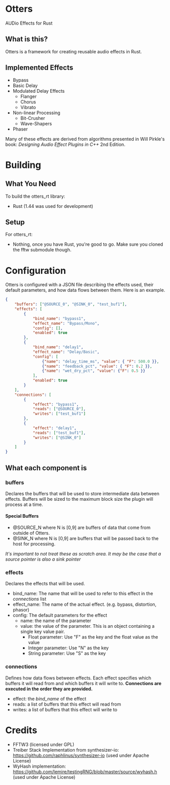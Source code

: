 # Otters

AUDio Effects for Rust

## What is this?

Otters is a framework for creating reusable audio effects in Rust.


## Implemented Effects

* Bypass
* Basic Delay
* Modulated Delay Effects
    * Flanger
    * Chorus
    * Vibrato
* Non-linear Processing
    * Bit-Crusher
    * Wave-Shapers
* Phaser

Many of these effects are derived from algorithms presented in Will Pirkle's book: _Designing Audio Effect Plugins in C++_ 2nd Edition.

# Building

## What You Need

To build the otters_rt library:
* Rust (1.44 was used for development)

## Setup

For otters_rt:

* Nothing, once you have Rust, you're good to go. Make sure you cloned the fftw submodule though.

# Configuration

Otters is configured with a JSON file describing the effects used, their default parameters, and how data flows between them. Here is an example.

```json
{
    "buffers": ["@SOURCE_0", "@SINK_0", "test_buf1"],
    "effects": [
        {
            "bind_name": "bypass1",
            "effect_name": "Bypass/Mono",
            "config": [],
            "enabled": true
        },
        {
            "bind_name": "delay1",
            "effect_name": "Delay/Basic",
            "config": [
                {"name": "delay_time_ms", "value": { "F": 500.0 }},
                {"name": "feedback_pct", "value": { "F": 0.2 }},
                {"name": "wet_dry_pct", "value": {"F": 0.5 }}
            ],
            "enabled": true
        }
    ],
    "connections": [
        {
            "effect": "bypass1",
            "reads": ["@SOURCE_0"],
            "writes": ["test_buf1"]
        },
        {
            "effect": "delay1",
            "reads": ["test_buf1"],
            "writes": ["@SINK_0"]
        }
    ]
}
```

## What each component is
### buffers
Declares the buffers that will be used to store intermediate data between effects. Buffers will be sized to the maximum block size the plugin will process at a time.

#### Special Buffers

* @SOURCE_N where N is [0,9] are buffers of data that come from outside of Otters.
* @SINK_N where N is [0,9] are buffers that will be passed back to the host for processing.

*It's important to not treat these as scratch area. It may be the case that a source pointer is also a sink pointer*

### effects
Declares the effects that will be used.

* bind_name: The name that will be used to refer to this effect in the *connections* list
* effect_name: The name of the actual effect. (e.g. bypass, distortion, phasor)
* config: The default parameters for the effect
    * name: the name of the parameter
    * value: the value of the parameter. This is an object containing a single key value pair.
        * Float parameter: Use "F" as the key and the float value as the value
        * Integer parameter: Use "N" as the key
        * String parameter: Use "S" as the key

### connections
Defines how data flows between effects. Each effect specifies which buffers it will read from and which buffers it will write to. **Connections are executed in the order they are provided.**

* effect: the *bind_name* of the effect
* reads: a list of buffers that this effect will read from
* writes: a list of buffers that this effect will write to

# Credits
* FFTW3 (licensed under GPL)
* Treiber Stack Implementation from synthesizer-io: https://github.com/raphlinus/synthesizer-io (used under Apache License)
* WyHash implementation: https://github.com/lemire/testingRNG/blob/master/source/wyhash.h (used under Apache License)
